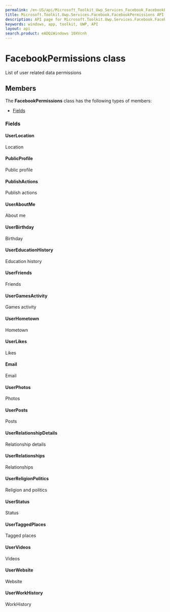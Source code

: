 ```yaml
---
permalink: /en-US/api/Microsoft_Toolkit_Uwp_Services_Facebook_FacebookPermissions.htm
title: Microsoft.Toolkit.Uwp.Services.Facebook.FacebookPermissions API 
description: API page for Microsoft.Toolkit.Uwp.Services.Facebook.FacebookPermissions
keywords: windows, app, toolkit, UWP, API
layout: api
search.product: eADQiWindows 10XVcnh
---
```



# FacebookPermissions class

List of user related data permissions

## Members

The **FacebookPermissions** class has the following types of members:

* [Fields](#Fields)

### Fields

#### UserLocation

Location



#### PublicProfile

Public profile



#### PublishActions

Publish actions



#### UserAboutMe

About me



#### UserBirthday

Birthday



#### UserEducationHistory

Education history



#### UserFriends

Friends



#### UserGamesActivity

Games activity



#### UserHometown

Hometown



#### UserLikes

Likes



#### Email

Email



#### UserPhotos

Photos



#### UserPosts

Posts



#### UserRelationshipDetails

Relationship details



#### UserRelationships

Relationships



#### UserReligionPolitics

Religion and politics



#### UserStatus

Status



#### UserTaggedPlaces

Tagged places



#### UserVideos

Videos



#### UserWebsite

Website



#### UserWorkHistory

WorkHistory


